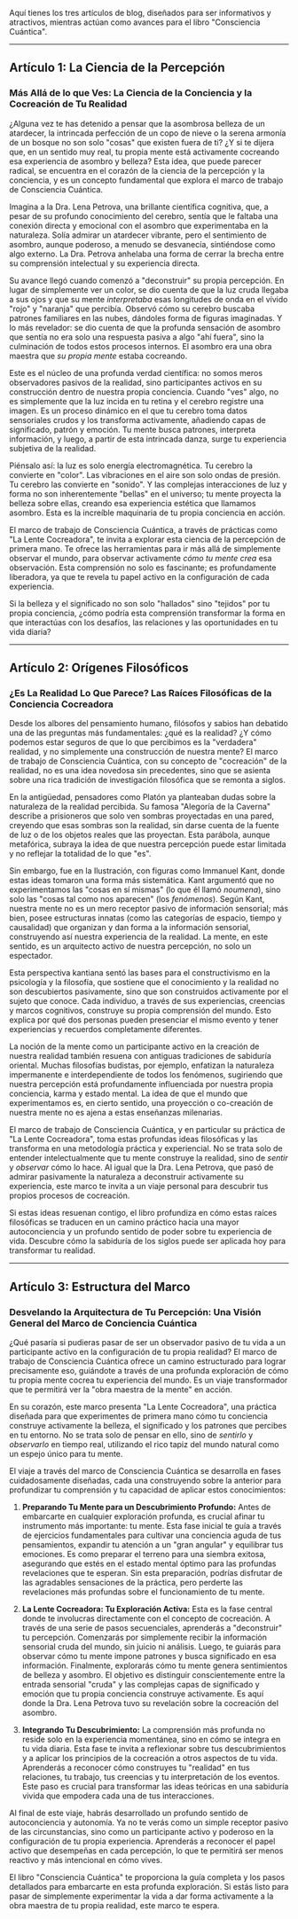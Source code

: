 Aquí tienes los tres artículos de blog, diseñados para ser informativos y atractivos, mientras actúan como avances para el libro "Consciencia Cuántica".

---

## Artículo 1: La Ciencia de la Percepción

### Más Allá de lo que Ves: La Ciencia de la Conciencia y la Cocreación de Tu Realidad

¿Alguna vez te has detenido a pensar que la asombrosa belleza de un atardecer, la intrincada perfección de un copo de nieve o la serena armonía de un bosque no son solo "cosas" que existen fuera de ti? ¿Y si te dijera que, en un sentido muy real, tu propia mente está activamente cocreando esa experiencia de asombro y belleza? Esta idea, que puede parecer radical, se encuentra en el corazón de la ciencia de la percepción y la conciencia, y es un concepto fundamental que explora el marco de trabajo de Consciencia Cuántica.

Imagina a la Dra. Lena Petrova, una brillante científica cognitiva, que, a pesar de su profundo conocimiento del cerebro, sentía que le faltaba una conexión directa y emocional con el asombro que experimentaba en la naturaleza. Solía admirar un atardecer vibrante, pero el sentimiento de asombro, aunque poderoso, a menudo se desvanecía, sintiéndose como algo externo. La Dra. Petrova anhelaba una forma de cerrar la brecha entre su comprensión intelectual y su experiencia directa.

Su avance llegó cuando comenzó a "deconstruir" su propia percepción. En lugar de simplemente ver un color, se dio cuenta de que la luz cruda llegaba a sus ojos y que su mente *interpretaba* esas longitudes de onda en el vívido "rojo" y "naranja" que percibía. Observó cómo su cerebro buscaba patrones familiares en las nubes, dándoles forma de figuras imaginadas. Y lo más revelador: se dio cuenta de que la profunda sensación de asombro que sentía no era solo una respuesta pasiva a algo "ahí fuera", sino la culminación de todos estos procesos internos. El asombro era una obra maestra que *su propia mente* estaba cocreando.

Este es el núcleo de una profunda verdad científica: no somos meros observadores pasivos de la realidad, sino participantes activos en su construcción dentro de nuestra propia conciencia. Cuando "ves" algo, no es simplemente que la luz incida en tu retina y el cerebro registre una imagen. Es un proceso dinámico en el que tu cerebro toma datos sensoriales crudos y los transforma activamente, añadiendo capas de significado, patrón y emoción. Tu mente busca patrones, interpreta información, y luego, a partir de esta intrincada danza, surge tu experiencia subjetiva de la realidad.

Piénsalo así: la luz es solo energía electromagnética. Tu cerebro la convierte en "color". Las vibraciones en el aire son solo ondas de presión. Tu cerebro las convierte en "sonido". Y las complejas interacciones de luz y forma no son inherentemente "bellas" en el universo; tu mente proyecta la belleza sobre ellas, creando esa experiencia estética que llamamos asombro. Esta es la increíble maquinaria de tu propia conciencia en acción.

El marco de trabajo de Consciencia Cuántica, a través de prácticas como "La Lente Cocreadora", te invita a explorar esta ciencia de la percepción de primera mano. Te ofrece las herramientas para ir más allá de simplemente observar el mundo, para observar activamente *cómo tu mente crea* esa observación. Esta comprensión no solo es fascinante; es profundamente liberadora, ya que te revela tu papel activo en la configuración de cada experiencia.

Si la belleza y el significado no son solo "hallados" sino "tejidos" por tu propia conciencia, ¿cómo podría esta comprensión transformar la forma en que interactúas con los desafíos, las relaciones y las oportunidades en tu vida diaria?

---

## Artículo 2: Orígenes Filosóficos

### ¿Es La Realidad Lo Que Parece? Las Raíces Filosóficas de la Conciencia Cocreadora

Desde los albores del pensamiento humano, filósofos y sabios han debatido una de las preguntas más fundamentales: ¿qué es la realidad? ¿Y cómo podemos estar seguros de que lo que percibimos es la "verdadera" realidad, y no simplemente una construcción de nuestra mente? El marco de trabajo de Consciencia Cuántica, con su concepto de "cocreación" de la realidad, no es una idea novedosa sin precedentes, sino que se asienta sobre una rica tradición de investigación filosófica que se remonta a siglos.

En la antigüedad, pensadores como Platón ya planteaban dudas sobre la naturaleza de la realidad percibida. Su famosa "Alegoría de la Caverna" describe a prisioneros que solo ven sombras proyectadas en una pared, creyendo que esas sombras son la realidad, sin darse cuenta de la fuente de luz o de los objetos reales que las proyectan. Esta parábola, aunque metafórica, subraya la idea de que nuestra percepción puede estar limitada y no reflejar la totalidad de lo que "es".

Sin embargo, fue en la Ilustración, con figuras como Immanuel Kant, donde estas ideas tomaron una forma más sistemática. Kant argumentó que no experimentamos las "cosas en sí mismas" (lo que él llamó *noumena*), sino solo las "cosas tal como nos aparecen" (los *fenómenos*). Según Kant, nuestra mente no es un mero receptor pasivo de información sensorial; más bien, posee estructuras innatas (como las categorías de espacio, tiempo y causalidad) que organizan y dan forma a la información sensorial, construyendo así nuestra experiencia de la realidad. La mente, en este sentido, es un arquitecto activo de nuestra percepción, no solo un espectador.

Esta perspectiva kantiana sentó las bases para el constructivismo en la psicología y la filosofía, que sostiene que el conocimiento y la realidad no son descubiertos pasivamente, sino que son construidos activamente por el sujeto que conoce. Cada individuo, a través de sus experiencias, creencias y marcos cognitivos, construye su propia comprensión del mundo. Esto explica por qué dos personas pueden presenciar el mismo evento y tener experiencias y recuerdos completamente diferentes.

La noción de la mente como un participante activo en la creación de nuestra realidad también resuena con antiguas tradiciones de sabiduría oriental. Muchas filosofías budistas, por ejemplo, enfatizan la naturaleza impermanente e interdependiente de todos los fenómenos, sugiriendo que nuestra percepción está profundamente influenciada por nuestra propia conciencia, karma y estado mental. La idea de que el mundo que experimentamos es, en cierto sentido, una proyección o co-creación de nuestra mente no es ajena a estas enseñanzas milenarias.

El marco de trabajo de Consciencia Cuántica, y en particular su práctica de "La Lente Cocreadora", toma estas profundas ideas filosóficas y las transforma en una metodología práctica y experiencial. No se trata solo de entender intelectualmente que tu mente construye la realidad, sino de *sentir* y *observar* cómo lo hace. Al igual que la Dra. Lena Petrova, que pasó de admirar pasivamente la naturaleza a deconstruir activamente su experiencia, este marco te invita a un viaje personal para descubrir tus propios procesos de cocreación.

Si estas ideas resuenan contigo, el libro profundiza en cómo estas raíces filosóficas se traducen en un camino práctico hacia una mayor autoconciencia y un profundo sentido de poder sobre tu experiencia de vida. Descubre cómo la sabiduría de los siglos puede ser aplicada hoy para transformar tu realidad.

---

## Artículo 3: Estructura del Marco

### Desvelando la Arquitectura de Tu Percepción: Una Visión General del Marco de Conciencia Cuántica

¿Qué pasaría si pudieras pasar de ser un observador pasivo de tu vida a un participante activo en la configuración de tu propia realidad? El marco de trabajo de Consciencia Cuántica ofrece un camino estructurado para lograr precisamente eso, guiándote a través de una profunda exploración de cómo tu propia mente cocrea tu experiencia del mundo. Es un viaje transformador que te permitirá ver la "obra maestra de la mente" en acción.

En su corazón, este marco presenta "La Lente Cocreadora", una práctica diseñada para que experimentes de primera mano cómo tu conciencia construye activamente la belleza, el significado y los patrones que percibes en tu entorno. No se trata solo de pensar en ello, sino de *sentirlo* y *observarlo* en tiempo real, utilizando el rico tapiz del mundo natural como un espejo único para tu mente.

El viaje a través del marco de Consciencia Cuántica se desarrolla en fases cuidadosamente diseñadas, cada una construyendo sobre la anterior para profundizar tu comprensión y tu capacidad de aplicar estos conocimientos:

1.  **Preparando Tu Mente para un Descubrimiento Profundo:** Antes de embarcarte en cualquier exploración profunda, es crucial afinar tu instrumento más importante: tu mente. Esta fase inicial te guía a través de ejercicios fundamentales para cultivar una conciencia aguda de tus pensamientos, expandir tu atención a un "gran angular" y equilibrar tus emociones. Es como preparar el terreno para una siembra exitosa, asegurando que estés en el estado mental óptimo para las profundas revelaciones que te esperan. Sin esta preparación, podrías disfrutar de las agradables sensaciones de la práctica, pero perderte las revelaciones más profundas sobre el funcionamiento de tu mente.

2.  **La Lente Cocreadora: Tu Exploración Activa:** Esta es la fase central donde te involucras directamente con el concepto de cocreación. A través de una serie de pasos secuenciales, aprenderás a "deconstruir" tu percepción. Comenzarás por simplemente recibir la información sensorial cruda del mundo, sin juicio ni análisis. Luego, te guiarás para observar cómo tu mente impone patrones y busca significado en esa información. Finalmente, explorarás cómo tu mente genera sentimientos de belleza y asombro. El objetivo es distinguir conscientemente entre la entrada sensorial "cruda" y las complejas capas de significado y emoción que tu propia conciencia construye activamente. Es aquí donde la Dra. Lena Petrova tuvo su revelación sobre la cocreación del asombro.

3.  **Integrando Tu Descubrimiento:** La comprensión más profunda no reside solo en la experiencia momentánea, sino en cómo se integra en tu vida diaria. Esta fase te invita a reflexionar sobre tus descubrimientos y a aplicar los principios de la cocreación a otros aspectos de tu vida. Aprenderás a reconocer cómo construyes tu "realidad" en tus relaciones, tu trabajo, tus creencias y tu interpretación de los eventos. Este paso es crucial para transformar las ideas teóricas en una sabiduría vivida que empodera cada una de tus interacciones.

Al final de este viaje, habrás desarrollado un profundo sentido de autoconciencia y autonomía. Ya no te verás como un simple receptor pasivo de las circunstancias, sino como un participante activo y poderoso en la configuración de tu propia experiencia. Aprenderás a reconocer el papel activo que desempeñas en cada percepción, lo que te permitirá ser menos reactivo y más intencional en cómo vives.

El libro "Consciencia Cuántica" te proporciona la guía completa y los pasos detallados para embarcarte en esta profunda exploración. Si estás listo para pasar de simplemente experimentar la vida a dar forma activamente a la obra maestra de tu propia realidad, este marco te espera.